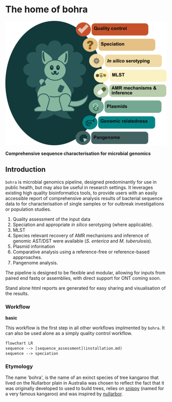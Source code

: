 # The home of bohra

![pretty](images/bohra_doc.png)

**Comprehensive sequence characterisation for microbial genomics**

## Introduction

`bohra` is microbial genomics pipeline, designed predominantly for use in public health, but may also be useful in research settings. It leverages existing high quality bioinformatics tools, to provide users with an easily accessible report of comprehensive analysis results of bacterial sequence data to for characterisation of single samples or for outbreak investigations or population studies. 

1. Quality assessment of the input data
2. Speciation and appropriate _in silico_ serotyping (where applicable).
3. MLST
4. Species relevant recovery of AMR mechanisms and inference of genomic AST/DST were available (_S. enterica_ and _M. tuberulosis_).
5. Plasmid information
6. Comparative analysis using a reference-free or reference-based appproaches.
7. Pangenome analysis.


The pipeline is designed to be flexible and modular, allowing for inputs from paired end fastq or assemblies, with direct support for ONT coming soon.

Stand alone html reports are generated for easy sharing and visualisation of the results.

### Workflow

**basic**

This workflow is the first step in all other workflows implmented by `bohra`. It can also be used alone as a simply quality control workflow.
```mermaid
flowchart LR
sequence --> [sequence_assessment](installation.md)
sequence --> speciation
```

### Etymology

The name 'bohra', is the name of an exinct species of tree kangaroo that lived on the Nullarbor plain in Australia was chosen to reflect the fact that it was originally developed to used to build trees, relies on [snippy](https://github.com/tseemann/snippy) (named for a very famous kangaroo) and was inspired by [nullarbor](https://github.com/tseemann/nullarbor).

